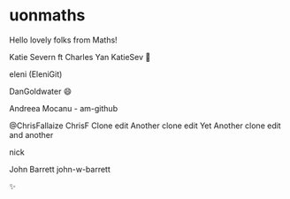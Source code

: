 # uonmaths

Hello lovely folks from Maths! 

Katie Severn ft Charles Yan KatieSev :panda_face:

eleni (EleniGit)

DanGoldwater :smile:

Andreea Mocanu - am-github

@ChrisFallaize
ChrisF
Clone edit
Another clone edit
Yet Another clone edit
and another

nick

John Barrett john-w-barrett

:sparkles: